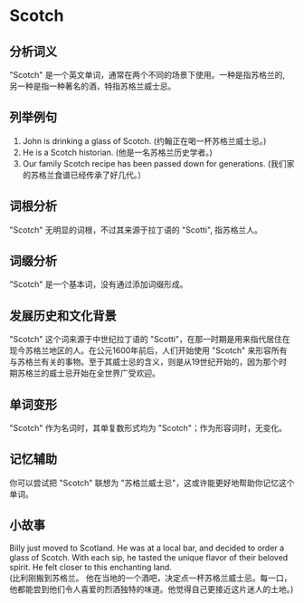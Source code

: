 # Scotch

## **分析词义**

  

"Scotch" 是一个英文单词，通常在两个不同的场景下使用。一种是指苏格兰的, 另一种是指一种著名的酒，特指苏格兰威士忌。

  

## **列举例句**

  

1.  John is drinking a glass of Scotch. (约翰正在喝一杯苏格兰威士忌。)
2.  He is a Scotch historian. (他是一名苏格兰历史学者。)
3.  Our family Scotch recipe has been passed down for generations. (我们家的苏格兰食谱已经传承了好几代。）

  

## **词根分析**

  

"Scotch" 无明显的词根，不过其来源于拉丁语的 "Scotti", 指苏格兰人。

  

## **词缀分析**

  

"Scotch" 是一个基本词，没有通过添加词缀形成。

  

## **发展历史和文化背景**

  

"Scotch" 这个词来源于中世纪拉丁语的 "Scotti"，在那一时期是用来指代居住在现今苏格兰地区的人。在公元1600年前后，人们开始使用 "Scotch" 来形容所有与苏格兰有关的事物。至于其威士忌的含义，则是从19世纪开始的，因为那个时期苏格兰的威士忌开始在全世界广受欢迎。

  

## **单词变形**

  

"Scotch" 作为名词时，其单复数形式均为 "Scotch"；作为形容词时，无变化。

  

## **记忆辅助**

  

你可以尝试把 "Scotch" 联想为 "苏格兰威士忌"，这或许能更好地帮助你记忆这个单词。

  

## **小故事**

  

Billy just moved to Scotland. He was at a local bar, and decided to order a glass of Scotch. With each sip, he tasted the unique flavor of their beloved spirit. He felt closer to this enchanting land.  
(比利刚搬到苏格兰。 他在当地的一个酒吧，决定点一杯苏格兰威士忌。每一口，他都能尝到他们令人喜爱的烈酒独特的味道。他觉得自己更接近这片迷人的土地。)

